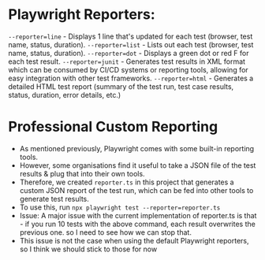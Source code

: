 # Playwright Reporters:

`--reporter=line` - Displays 1 line that's updated for each test (browser, test name, status, duration).
`--reporter=list` - Lists out each test (browser, test name, status, duration).
`--reporter=dot` - Displays a green dot or red F for each test result.
`--reporter=junit` - Generates test results in XML format which can be consumed by CI/CD systems or reporting tools, allowing for easy integration with other test frameworks.
`--reporter=html` - Generates a detailed HTML test report (summary of the test run, test case results, status, duration, error details, etc.)

# Professional Custom Reporting

- As mentioned previously, Playwright comes with some built-in reporting tools.
- However, some organisations find it useful to take a JSON file of the test results & plug that into their own tools.
- Therefore, we created `reporter.ts` in this project that generates a custom JSON report of the test run, which can be fed into other tools to generate test results.
- To use this, run `npx playwright test --reporter=reporter.ts`
- Issue: A major issue with the current implementation of reporter.ts is that - if you run 10 tests with the above command, each result overwrites the previous one. so I need to see how we can stop that.
- This issue is not the case when using the default Playwright reporters, so I think we should stick to those for now
